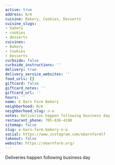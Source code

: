 ```yaml
---
active: true
address: N/A
cuisine: Bakery, Cookies, Desserts
cuisine_slugs:
- bakery
- cookies
- desserts
cuisines:
- Bakery
- Cookies
- Desserts
curbside: false
curbside_instructions: ''
delivery: true
delivery_service_websites: ''
food_urls: []
giftcard: false
giftcard_notes: ''
giftcard_url: ''
hours: ''
name: E Barn Farm Bakery
neighborhood: N/A
neighborhood_slug: n-a
notes: Deliveries happen following business day
restaurant_phone: 785-836-4100
sitemap: false
slug: e-barn-farm-bakery-n-a
social: https://www.instagram.com/ebarnfarmlf
takeout: false
website: https://ebarnfarm.org/
---
```


Deliveries happen following business day